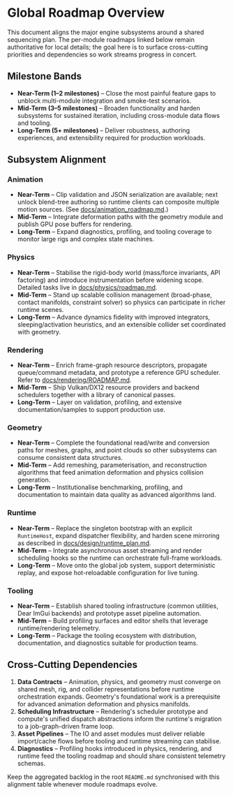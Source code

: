 # Global Roadmap Overview

This document aligns the major engine subsystems around a shared sequencing plan. The
per-module roadmaps linked below remain authoritative for local details; the goal here
is to surface cross-cutting priorities and dependencies so work streams progress in
concert.

## Milestone Bands

- **Near-Term (1–2 milestones)** – Close the most painful feature gaps to unblock
  multi-module integration and smoke-test scenarios.
- **Mid-Term (3–5 milestones)** – Broaden functionality and harden subsystems for
  sustained iteration, including cross-module data flows and tooling.
- **Long-Term (5+ milestones)** – Deliver robustness, authoring experiences, and
  extensibility required for production workloads.

## Subsystem Alignment

### Animation

- **Near-Term** – Clip validation and JSON serialization are available; next unlock
  blend-tree authoring so runtime clients can composite multiple motion sources. (See
  [docs/animation_roadmap.md](animation_roadmap.md).)
- **Mid-Term** – Integrate deformation paths with the geometry module and publish GPU
  pose buffers for rendering.
- **Long-Term** – Expand diagnostics, profiling, and tooling coverage to monitor large
  rigs and complex state machines.

### Physics

- **Near-Term** – Stabilise the rigid-body world (mass/force invariants, API factoring)
  and introduce instrumentation before widening scope. Detailed tasks live in
  [docs/physics/roadmap.md](physics/roadmap.md).
- **Mid-Term** – Stand up scalable collision management (broad-phase, contact manifolds,
  constraint solver) so physics can participate in richer runtime scenes.
- **Long-Term** – Advance dynamics fidelity with improved integrators, sleeping/activation
  heuristics, and an extensible collider set coordinated with geometry.

### Rendering

- **Near-Term** – Enrich frame-graph resource descriptors, propagate queue/command
  metadata, and prototype a reference GPU scheduler. Refer to
  [docs/rendering/ROADMAP.md](rendering/ROADMAP.md).
- **Mid-Term** – Ship Vulkan/DX12 resource providers and backend schedulers together with
  a library of canonical passes.
- **Long-Term** – Layer on validation, profiling, and extensive documentation/samples to
  support production use.

### Geometry

- **Near-Term** – Complete the foundational read/write and conversion paths for meshes,
  graphs, and point clouds so other subsystems can consume consistent data structures.
- **Mid-Term** – Add remeshing, parameterisation, and reconstruction algorithms that feed
  animation deformation and physics collision generation.
- **Long-Term** – Institutionalise benchmarking, profiling, and documentation to maintain
  data quality as advanced algorithms land.

### Runtime

- **Near-Term** – Replace the singleton bootstrap with an explicit `RuntimeHost`, expand
  dispatcher flexibility, and harden scene mirroring as described in
  [docs/design/runtime_plan.md](design/runtime_plan.md).
- **Mid-Term** – Integrate asynchronous asset streaming and render scheduling hooks so the
  runtime can orchestrate full-frame workloads.
- **Long-Term** – Move onto the global job system, support deterministic replay, and expose
  hot-reloadable configuration for live tuning.

### Tooling

- **Near-Term** – Establish shared tooling infrastructure (common utilities, Dear ImGui
  backends) and prototype asset pipeline automation.
- **Mid-Term** – Build profiling surfaces and editor shells that leverage runtime/rendering
  telemetry.
- **Long-Term** – Package the tooling ecosystem with distribution, documentation, and
  diagnostics suitable for production teams.

## Cross-Cutting Dependencies

1. **Data Contracts** – Animation, physics, and geometry must converge on shared mesh,
   rig, and collider representations before runtime orchestration expands. Geometry's
   foundational work is a prerequisite for advanced animation deformation and physics
   manifolds.
2. **Scheduling Infrastructure** – Rendering's scheduler prototype and compute's unified
   dispatch abstractions inform the runtime's migration to a job-graph-driven frame loop.
3. **Asset Pipelines** – The IO and asset modules must deliver reliable import/cache flows
   before tooling and runtime streaming can stabilise.
4. **Diagnostics** – Profiling hooks introduced in physics, rendering, and runtime feed the
   tooling roadmap and should share consistent telemetry schemas.

Keep the aggregated backlog in the root `README.md` synchronised with this alignment table
whenever module roadmaps evolve.
